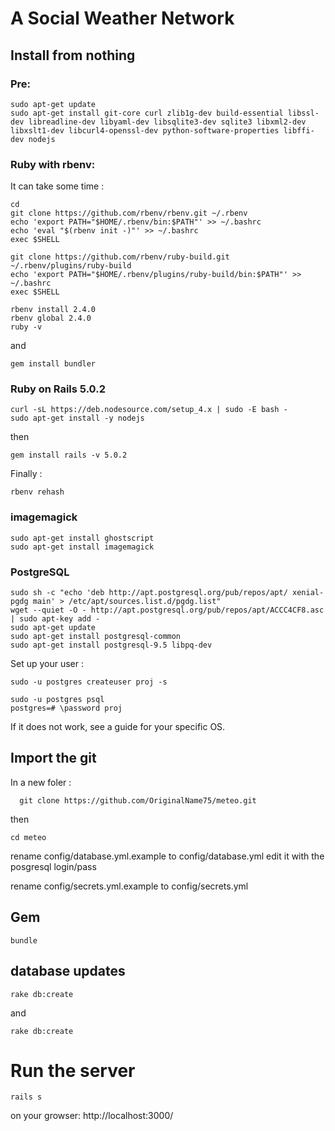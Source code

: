 # A Social Weather Network 

## Install from nothing

### Pre: 
```
sudo apt-get update
sudo apt-get install git-core curl zlib1g-dev build-essential libssl-dev libreadline-dev libyaml-dev libsqlite3-dev sqlite3 libxml2-dev libxslt1-dev libcurl4-openssl-dev python-software-properties libffi-dev nodejs
```
### Ruby with rbenv:
It can take some time :
```
cd
git clone https://github.com/rbenv/rbenv.git ~/.rbenv
echo 'export PATH="$HOME/.rbenv/bin:$PATH"' >> ~/.bashrc
echo 'eval "$(rbenv init -)"' >> ~/.bashrc
exec $SHELL

git clone https://github.com/rbenv/ruby-build.git ~/.rbenv/plugins/ruby-build
echo 'export PATH="$HOME/.rbenv/plugins/ruby-build/bin:$PATH"' >> ~/.bashrc
exec $SHELL

rbenv install 2.4.0
rbenv global 2.4.0
ruby -v
```
  and 
```
gem install bundler
```
### Ruby on Rails 5.0.2
```
curl -sL https://deb.nodesource.com/setup_4.x | sudo -E bash -
sudo apt-get install -y nodejs
```
then 
```
gem install rails -v 5.0.2
```
Finally :
```
rbenv rehash
```
### imagemagick
```
sudo apt-get install ghostscript
sudo apt-get install imagemagick
```
### PostgreSQL
```
sudo sh -c "echo 'deb http://apt.postgresql.org/pub/repos/apt/ xenial-pgdg main' > /etc/apt/sources.list.d/pgdg.list"
wget --quiet -O - http://apt.postgresql.org/pub/repos/apt/ACCC4CF8.asc | sudo apt-key add -
sudo apt-get update
sudo apt-get install postgresql-common
sudo apt-get install postgresql-9.5 libpq-dev
```
Set up your user :
```
sudo -u postgres createuser proj -s

sudo -u postgres psql
postgres=# \password proj
```
If it does not work, see a guide for your specific OS.

## Import the git
In a new foler :
```
  git clone https://github.com/OriginalName75/meteo.git
```
then 

```
cd meteo
```
rename config/database.yml.example to config/database.yml
edit it with the posgresql login/pass

rename config/secrets.yml.example to config/secrets.yml


## Gem

```
bundle
```

## database updates 

```
rake db:create
```
and
```
rake db:create
```

# Run the server
```
rails s
```
on your growser: http://localhost:3000/
